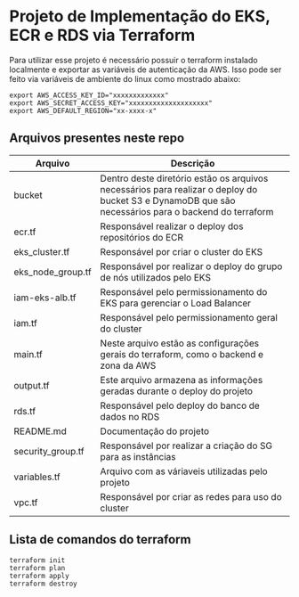 # Projeto de Implementação do EKS, ECR e RDS via Terraform


Para utilizar esse projeto é necessário possuir o terraform instalado localmente e exportar as variáveis de autenticação da AWS. Isso pode ser feito via variáveis de ambiente do linux como mostrado abaixo:

```
export AWS_ACCESS_KEY_ID="xxxxxxxxxxxxx"
export AWS_SECRET_ACCESS_KEY="xxxxxxxxxxxxxxxxxxxx"
export AWS_DEFAULT_REGION="xx-xxxx-x"
```

## Arquivos presentes neste repo

| Arquivo           | Descrição |
|   ---             |    ---    |
| bucket            | Dentro deste diretório estão os arquivos necessários para realizar o deploy do bucket S3 e DynamoDB que são necessários para o backend do terraform |
| ecr.tf            | Responsável realizar o deploy dos repositórios do ECR |
| eks_cluster.tf    | Responsável por criar o cluster do EKS |
| eks_node_group.tf | Responsável por realizar o deploy do grupo de nós utilizados pelo EKS |
| iam-eks-alb.tf    | Responsável pelo permissionamento do EKS para gerenciar o Load Balancer |
| iam.tf            | Responsável pelo permissionamento geral do cluster | 
| main.tf           | Neste arquivo estão as configurações gerais do terraform, como o backend e zona da AWS |
| output.tf         | Este arquivo armazena as informações geradas durante o deploy do projeto|
| rds.tf            | Responsável pelo deploy do banco de dados no RDS |
| README.md         | Documentação do projeto | 
| security_group.tf | Responsável por realizar a criação do SG para as instâncias | 
| variables.tf      | Arquivo com as váriaveis utilizadas pelo projeto |
| vpc.tf            | Responsável por criar as redes para uso do cluster |


## Lista de comandos do terraform

```
terraform init
terraform plan
terraform apply
terraform destroy

```
